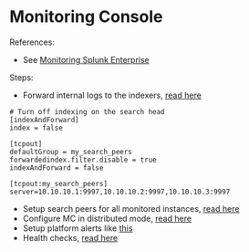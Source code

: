 Monitoring Console
==================

References:
- See [Monitoring Splunk Enterprise](http://docs.splunk.com/Documentation/Splunk/7.1.1/DMC/Monitoringoverview)


Steps:
- Forward internal logs to the indexers, [read here](http://docs.splunk.com/Documentation/Splunk/7.1.1/DistSearch/Forwardsearchheaddata)
```
# Turn off indexing on the search head
[indexAndForward]
index = false
 
[tcpout]
defaultGroup = my_search_peers 
forwardedindex.filter.disable = true  
indexAndForward = false 
 
[tcpout:my_search_peers]
server=10.10.10.1:9997,10.10.10.2:9997,10.10.10.3:9997
```
- Setup search peers for all monitored instances, [read here](http://docs.splunk.com/Documentation/Splunk/7.1.1/DMC/Addinstancesassearchpeers)
- Configure MC in distributed mode, [read here](http://docs.splunk.com/Documentation/Splunk/7.1.1/DMC/Configureindistributedmode)
- Setup platform alerts like [this](http://docs.splunk.com/Documentation/Splunk/7.1.1/DMC/Platformalerts)
- Health checks, [read here](http://docs.splunk.com/Documentation/Splunk/7.1.1/DMC/Customizehealthcheck)
